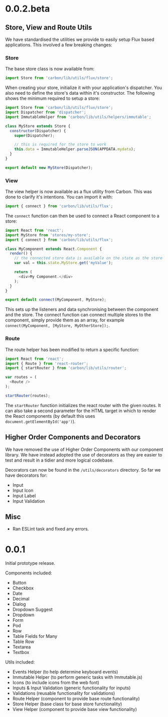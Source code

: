 # 0.0.2.beta

## Store, View and Route Utils

We have standardised the utilities we provide to easily setup Flux based applications. This involved a few breaking changes:

### Store

The base store class is now available from:

```js
import Store from 'carbon/lib/utils/flux/store';
```

When creating your store, initialize it with your application's dispatcher. You also need to define the store's data within it's constructor. The following shows the minimum required to setup a store:

```js
import Store from 'carbon/lib/utils/flux/store';
import Dispatcher from 'dispatcher';
import ImmutableHelper from 'carbon/lib/utils/helpers/immutable';

class MyStore extends Store {
  constructor(Dispatcher) {
    super(Dispatcher);

    // this is required for the store to work
    this.data = ImmutableHelper.parseJSON(APPDATA.mydata);
  }
}

export default new MyStore(Dispatcher);
```

### View

The view helper is now available as a flux utility from Carbon. This was done to clarify it's intentions. You can import it with:


```js
import { connect } from 'carbon/lib/utils/flux';
```

The `connect` function can then be used to connect a React component to a store:

```js
import React from 'react';
import MyStore from 'stores/my-store';
import { connect } from 'carbon/lib/utils/flux';

class MyComponent extends React.Component {
  render() {
    // the connected store data is available on the state as the store's class name
    var val = this.state.MyStore.get('myValue');

    return (
      <div>My Component.</div>
    );
  }
}

export default connect(MyComponent, MyStore);
```

This sets up the listeners and data synchronising between the component and the store. The connect function can connect multiple stores to the component, simply provide them as an array, for example `connect(MyComponent, [MyStore, MyOtherStore]);`.

### Route

The route helper has been modified to return a specific function:

```js
import React from 'react';
import { Route } from 'react-router';
import { startRouter } from 'carbon/lib/utils/router';

var routes = (
  <Route />
);

startRouter(routes);
```

The `startRouter` function initializes the react router with the given routes. It can also take a second parameter for the HTML target in which to render the React components (by default this uses `document.getElementById('app')`).

## Higher Order Components and Decorators

We have removed the use of Higher Order Components with our component library. We have instead adopted the use of decorators as they are easier to test and result in a tidier and more logical codebase.

Decorators can now be found in the `/utils/decorators` directory. So far we have decorators for:

* Input
* Input Icon
* Input Label
* Input Validation

## Misc

* Ran ESLint task and fixed any errors.

# 0.0.1

Initial prototype release.

Components included:

* Button
* Checkbox
* Date
* Decimal
* Dialog
* Dropdown Suggest
* Dropdown
* Form
* Pod
* Row
* Table Fields for Many
* Table Row
* Textarea
* Textbox

Utils included:

* Events Helper (to help determine keyboard events)
* Immutable Helper (to perform generic tasks with Immutable.js)
* Icons (to include icons from the web font)
* Inputs & Input Validation (generic functionality for inputs)
* Validations (reusable functionality for validations)
* Route Helper (component to provide base route functionality)
* Store Helper (base class for base store functionality)
* View Helper (component to provide base view functionality)
